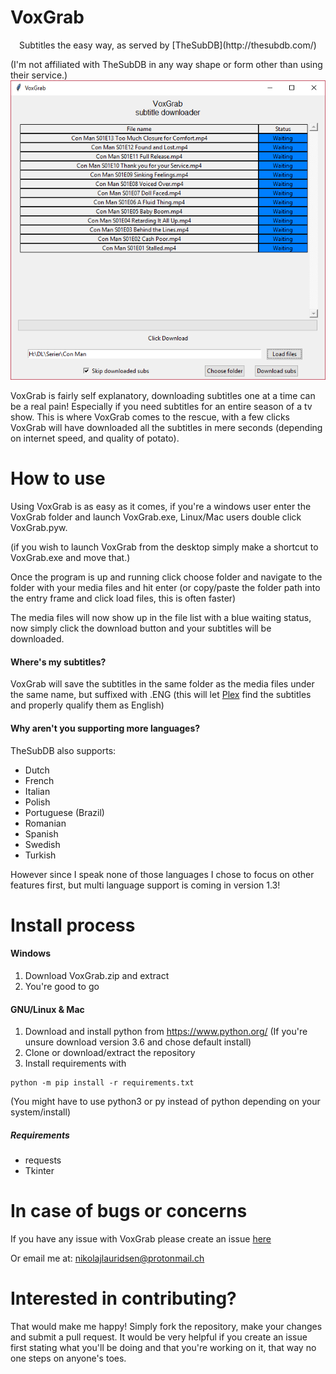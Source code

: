 # VoxGrab

<p align="center">
Subtitles the easy way, as served by [TheSubDB](http://thesubdb.com/)

(I'm not affiliated with TheSubDB in any way shape or form other than using their service.)
<img src="screenshot.PNG">
</p>

VoxGrab is fairly self explanatory, downloading subtitles one at a time can be a real pain! 
 Especially if you need subtitles for an entire season of a tv show. 
 This is where VoxGrab comes to the rescue, with a few clicks VoxGrab will have downloaded 
 all the subtitles in mere seconds (depending on internet speed, and quality of potato). 

# How to use
Using VoxGrab is as easy as it comes, if you're a windows user enter the VoxGrab folder and 
launch VoxGrab.exe, Linux/Mac users double click VoxGrab.pyw.

(if you wish to launch VoxGrab from the desktop simply make a shortcut to VoxGrab.exe and move that.) 

Once the program is up and running click choose folder and navigate to the folder with your 
media files and hit enter (or copy/paste the folder path into the entry frame and click load files, this is often faster)

The media files will now show up in the file list with a blue waiting status, 
now simply click the download button and your subtitles will be downloaded.

#### Where's my subtitles?
VoxGrab will save the subtitles in the same folder as the media files under the same name, 
but suffixed with .ENG (this will let [Plex](https://www.plex.tv/) find the subtitles and properly qualify them as English)

#### Why aren't you supporting more languages?
TheSubDB also supports:
* Dutch
* French
* Italian
* Polish
* Portuguese (Brazil)
* Romanian
* Spanish
* Swedish
* Turkish

However since I speak none of those languages I chose to focus on other features first, 
but multi language support is coming in version 1.3!

# Install process
#### Windows
1. Download VoxGrab.zip and extract
2. You're good to go

#### GNU/Linux & Mac
1. Download and install python from https://www.python.org/ (If you're unsure download version 3.6 and chose default install)
2. Clone or download/extract the repository
3. Install requirements with 
```
python -m pip install -r requirements.txt
```
(You might have to use python3 or py instead of python depending on your system/install)

##### Requirements
* requests
* Tkinter

# In case of bugs or concerns
If you have any issue with VoxGrab please create an issue [here](https://github.com/nikolajlauridsen/VoxGrab/issues)

Or email me at: nikolajlauridsen@protonmail.ch

# Interested in contributing?
That would make me happy! Simply fork the repository, make your changes and submit a pull request.
It would be very helpful if you create an issue first stating what you'll be doing and 
that you're working on it, that way no one steps on anyone's toes.
